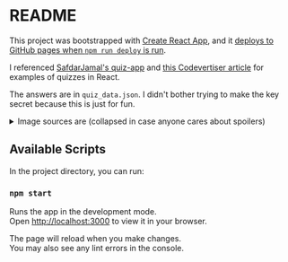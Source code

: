 # README

This project was bootstrapped with [Create React App](https://github.com/facebook/create-react-app), and it [deploys to GitHub pages when `npm run deploy` is run](https://create-react-app.dev/docs/deployment/#github-pages). 

I referenced [SafdarJamal's quiz-app](https://github.com/SafdarJamal/quiz-app) and [this Codevertiser article](https://www.codevertiser.com/quiz-app-using-reactjs/) for examples of quizzes in React. 

The answers are in `quiz_data.json`. I didn't bother trying to make the key secret because this is just for fun. 

<details>
<summary>Image sources are (collapsed in case anyone cares about spoilers)</summary>

* Image 1: https://www.cps.edu/about/leadership/executive-leadership/
* Image 2: https://en.wikipedia.org/wiki/Chicago_rat_hole
* Chicago flag favicon: https://en.wikipedia.org/wiki/Flag_of_Chicago
</details>


## Available Scripts

In the project directory, you can run:

### `npm start`

Runs the app in the development mode.\
Open [http://localhost:3000](http://localhost:3000) to view it in your browser.

The page will reload when you make changes.\
You may also see any lint errors in the console.